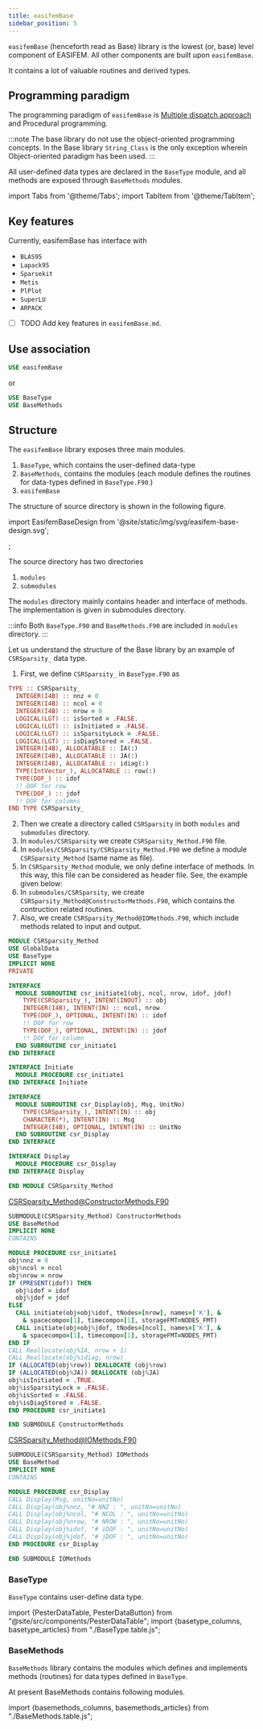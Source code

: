 ```yaml
---
title: easifemBase
sidebar_position: 5
---
```


<!-- markdownlint-disable MD041 MD013 MD033 MD012 -->

`easifemBase` (henceforth read as Base) library is the lowest (or, base) level component of EASIFEM. All other components are built upon `easifemBase`.

It contains a lot of valuable routines and derived types.

## Programming paradigm

The programming paradigm of `easifemBase` is [Multiple dispatch approach](https://en.wikipedia.org/wiki/Multiple_dispatch) and Procedural programming.

:::note
The base library do not use the object-oriented programming concepts. In the Base library `String_Class` is the only exception wherein Object-oriented paradigm has been used.
:::

All user-defined data types are declared in the `BaseType` module, and all methods are exposed through `BaseMethods` modules.

import Tabs from '@theme/Tabs';
import TabItem from '@theme/TabItem';

## Key features

Currently, easifemBase has interface with

- `BLAS95`
- `Lapack95`
- `Sparsekit`
- `Metis`
- `PlPlot`
- `SuperLU`
- `ARPACK`

- [ ] TODO Add key features in `easifemBase.md`.

## Use association

```fortran
USE easifemBase
```

or

```fortran
USE BaseType
USE BaseMethods
```

## Structure

The `easifemBase` library exposes three main modules.

1. `BaseType`, which contains the user-defined data-type
2. `BaseMethods`, contains the modules (each module defines the routines for data-types defined in `BaseType.F90`.)
3. `easifemBase`

The structure of source directory is shown in the following figure.

<!-- ![easifem-base-design](/img/svg/easifem-base-design.svg) -->

import EasifemBaseDesign from '@site/static/img/svg/easifem-base-design.svg';

<EasifemBaseDesign title="easifemBase design" className="logo" />;

The source directory has two directories

1. `modules`
2. `submodules`

The `modules` directory mainly contains header and interface of methods. The implementation is given in submodules directory.

:::info
Both `BaseType.F90` and `BaseMethods.F90` are included in `modules` directory.
:::

Let us understand the structure of the Base library by an example of `CSRSparsity_` data type.

1. First, we define `CSRSparsity_` in `BaseType.F90` as

<Tabs>
<TabItem value="interface" label="܀ BaseType.F90">

```fortran
TYPE :: CSRSparsity_
  INTEGER(I4B) :: nnz = 0
  INTEGER(I4B) :: ncol = 0
  INTEGER(I4B) :: nrow = 0
  LOGICAL(LGT) :: isSorted = .FALSE.
  LOGICAL(LGT) :: isInitiated = .FALSE.
  LOGICAL(LGT) :: isSparsityLock = .FALSE.
  LOGICAL(LGT) :: isDiagStored = .FALSE.
  INTEGER(I4B), ALLOCATABLE :: IA(:)
  INTEGER(I4B), ALLOCATABLE :: JA(:)
  INTEGER(I4B), ALLOCATABLE :: idiag(:)
  TYPE(IntVector_), ALLOCATABLE :: row(:)
  TYPE(DOF_) :: idof
  !! DOF for row
  TYPE(DOF_) :: jdof
  !! DOF for columns
END TYPE CSRSparsity_
```

</TabItem>

<TabItem value="close" label="↢ " default>

</TabItem>
</Tabs>

2. Then we create a directory called `CSRSparsity` in both `modules` and `submodules` directory.
3. In `modules/CSRSparsity` we create `CSRSparsity_Method.F90` file.
4. In `modules/CSRSparsity/CSRSparsity_Method.F90` we define a module `CSRSparsity_Method` (same name as file).
5. In `CSRSparsity_Method` module, we only define interface of methods. In this way, this file can be considered as header file. See, the example given below:
6. In `submodules/CSRSparsity`, we create `CSRSparsity_Method@ConstructorMethods.F90`, which contains the contruction related routines.
7. Also, we create `CSRSparsity_Method@IOMethods.F90`, which include methods related to input and output.

<Tabs>
<TabItem value="module" label="܀ CSRSparsity_Method">

```fortran
MODULE CSRSparsity_Method
USE GlobalData
USE BaseType
IMPLICIT NONE
PRIVATE

INTERFACE
  MODULE SUBROUTINE csr_initiate1(obj, ncol, nrow, idof, jdof)
    TYPE(CSRSparsity_), INTENT(INOUT) :: obj
    INTEGER(I4B), INTENT(IN) :: ncol, nrow
    TYPE(DOF_), OPTIONAL, INTENT(IN) :: idof
    !! DOF for row
    TYPE(DOF_), OPTIONAL, INTENT(IN) :: jdof
    !! DOF for column
  END SUBROUTINE csr_initiate1
END INTERFACE

INTERFACE Initiate
  MODULE PROCEDURE csr_initiate1
END INTERFACE Initiate

INTERFACE
  MODULE SUBROUTINE csr_Display(obj, Msg, UnitNo)
    TYPE(CSRSparsity_), INTENT(IN) :: obj
    CHARACTER(*), INTENT(IN) :: Msg
    INTEGER(I4B), OPTIONAL, INTENT(IN) :: UnitNo
  END SUBROUTINE csr_Display
END INTERFACE

INTERFACE Display
  MODULE PROCEDURE csr_Display
END INTERFACE Display

END MODULE CSRSparsity_Method
```

</TabItem>

<TabItem value="submodules" label="܀ ConstructorMethods.F90">

CSRSparsity_Method@ConstructorMethods.F90

```fortran
SUBMODULE(CSRSparsity_Method) ConstructorMethods
USE BaseMethod
IMPLICIT NONE
CONTAINS

MODULE PROCEDURE csr_initiate1
obj%nnz = 0
obj%ncol = ncol
obj%nrow = nrow
IF (PRESENT(idof)) THEN
  obj%idof = idof
  obj%jdof = jdof
ELSE
  CALL initiate(obj=obj%idof, tNodes=[nrow], names=['K'], &
    & spacecompo=[1], timecompo=[1], storageFMT=NODES_FMT)
  CALL initiate(obj=obj%jdof, tNodes=[ncol], names=['K'], &
    & spacecompo=[1], timecompo=[1], storageFMT=NODES_FMT)
END IF
CALL Reallocate(obj%IA, nrow + 1)
CALL Reallocate(obj%idiag, nrow)
IF (ALLOCATED(obj%row)) DEALLOCATE (obj%row)
IF (ALLOCATED(obj%JA)) DEALLOCATE (obj%JA)
obj%isInitiated = .TRUE.
obj%isSparsityLock = .FALSE.
obj%isSorted = .FALSE.
obj%isDiagStored = .FALSE.
END PROCEDURE csr_initiate1

END SUBMODULE ConstructorMethods
```

</TabItem>

<TabItem value="submodules2" label="܀ IOMethods">

CSRSparsity_Method@IOMethods.F90

```fortran
SUBMODULE(CSRSparsity_Method) IOMethods
USE BaseMethod
IMPLICIT NONE
CONTAINS

MODULE PROCEDURE csr_Display
CALL Display(Msg, unitNo=unitNo)
CALL Display(obj%nnz, "# NNZ : ", unitNo=unitNo)
CALL Display(obj%ncol, "# NCOL : ", unitNo=unitNo)
CALL Display(obj%nrow, "# NROW : ", unitNo=unitNo)
CALL Display(obj%idof, "# iDOF : ", unitNo=unitNo)
CALL Display(obj%jdof, "# jDOF : ", unitNo=unitNo)
END PROCEDURE csr_Display

END SUBMODULE IOMethods
```

</TabItem>

<TabItem value="close" label="↢ " default>

</TabItem>
</Tabs>

### BaseType

`BaseType` contains user-define data type.

import {PesterDataTable, PesterDataButton} from "@site/src/components/PesterDataTable";
import {basetype_columns, basetype_articles} from "./BaseType.table.js";

<PesterDataTable
  columns={basetype_columns}
  data={basetype_articles}
/>

### BaseMethods

`BaseMethods` library contains the modules which defines and implements methods (routines) for data types defined in `BaseType`.

At present BaseMethods contains following modules.

import {basemethods_columns, basemethods_articles} from "./BaseMethods.table.js";

<PesterDataTable
  columns={basemethods_columns}
  data={basemethods_articles}
/>
